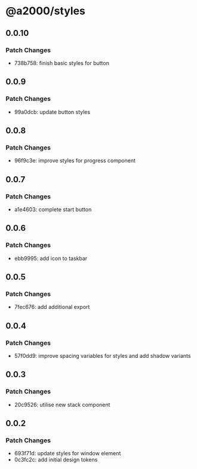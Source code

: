 # @a2000/styles

## 0.0.10

### Patch Changes

- 738b758: finish basic styles for button

## 0.0.9

### Patch Changes

- 99a0dcb: update button styles

## 0.0.8

### Patch Changes

- 96f9c3e: improve styles for progress component

## 0.0.7

### Patch Changes

- a1e4603: complete start button

## 0.0.6

### Patch Changes

- ebb9995: add icon to taskbar

## 0.0.5

### Patch Changes

- 7fec676: add additional export

## 0.0.4

### Patch Changes

- 57f0dd9: improve spacing variables for styles and add shadow variants

## 0.0.3

### Patch Changes

- 20c9526: utilise new stack component

## 0.0.2

### Patch Changes

- 693f71d: update styles for window element
- 0c3fc2c: add initial design tokens
